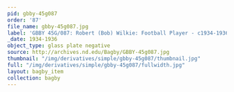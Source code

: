 ```yaml
---
pid: gbby-45g087
order: '87'
file_name: gbby-45g087.jpg
label: 'GBBY 45G/087: Robert (Bob) Wilkie: Football Player - c1934-1936'
_date: 1934-1936
object_type: glass plate negative
source: http://archives.nd.edu/Bagby/GBBY-45g087.jpg
thumbnail: "/img/derivatives/simple/gbby-45g087/thumbnail.jpg"
full: "/img/derivatives/simple/gbby-45g087/fullwidth.jpg"
layout: bagby_item
collection: bagby
---
```

